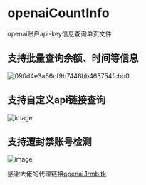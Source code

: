 # openaiCountInfo
openai账户api-key信息查询单页文件
## 支持批量查询余额、时间等信息
![090d4e3a66cf9b7446bb463754fcbb0](https://user-images.githubusercontent.com/75829171/230343716-454af68c-d7c8-4b09-a01a-63a583999da0.png)

## 支持自定义api链接查询
![image](https://user-images.githubusercontent.com/75829171/230344005-0f661b4d-8a1a-42b5-af8f-94b073f50453.png)

## 支持遭封禁账号检测
![image](https://user-images.githubusercontent.com/75829171/230345562-89a1aad5-56ab-4977-9f8c-5ec95bd26c5a.png)

感谢大佬的代理链接[openai.1rmb.tk](https://github.com/x-dr/chatgptProxyAPI)
